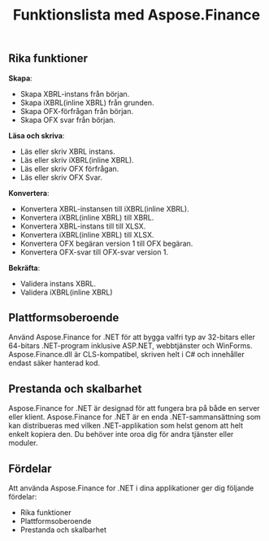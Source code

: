 ﻿---
title: Funktionslista med Aspose.Finance
linktitle: Funktionslista
type: docs
weight: 20
url: /sv/net/feature-list/
description: C# Finance Bibliotek API funktioner inkluderar skapa, läsa, skriva, validera dokument inklusive XBRL, iXBRL, OFX begäran och svar.
---
## **Rika funktioner**
**Skapa**:

- Skapa XBRL-instans från början.
- Skapa iXBRL(inline XBRL) från grunden.
- Skapa OFX-förfrågan från början.
- Skapa OFX svar från början.

**Läsa och skriva**:

- Läs eller skriv XBRL instans.
- Läs eller skriv iXBRL(inline XBRL).
- Läs eller skriv OFX förfrågan.
- Läs eller skriv OFX Svar.


**Konvertera**:

- Konvertera XBRL-instansen till iXBRL(inline XBRL).
- Konvertera iXBRL(inline XBRL) till XBRL.
- Konvertera XBRL-instans till till XLSX.
- Konvertera iXBRL(inline XBRL) till XLSX.
- Konvertera OFX begäran version 1 till OFX begäran.
- Konvertera OFX-svar till OFX-svar version 1.

**Bekräfta**:

- Validera instans XBRL.
- Validera iXBRL(inline XBRL)

## **Plattformsoberoende**
Använd Aspose.Finance for .NET för att bygga valfri typ av 32-bitars eller 64-bitars .NET-program inklusive ASP.NET, webbtjänster och WinForms. Aspose.Finance.dll är CLS-kompatibel, skriven helt i C# och innehåller endast säker hanterad kod.
## **Prestanda och skalbarhet**
Aspose.Finance for .NET är designad för att fungera bra på både en server eller klient. Aspose.Finance for .NET är en enda .NET-sammansättning som kan distribueras med vilken .NET-applikation som helst genom att helt enkelt kopiera den. Du behöver inte oroa dig för andra tjänster eller moduler.
## **Fördelar**
Att använda Aspose.Finance for .NET i dina applikationer ger dig följande fördelar:

- Rika funktioner
- Plattformsoberoende
- Prestanda och skalbarhet
